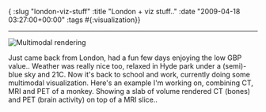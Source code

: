 { :slug "london-viz-stuff"
  :title "London + viz stuff.."
  :date "2009-04-18 03:27:00+00:00"
  :tags #{:visualization}}

------

![Multimodal rendering](http://s3.tadkom.net/wp-content/uploads/2009/04/multimodal-300x251.png)

Just came back from London, had a fun few days enjoying the low GBP value.. Weather was really nice too, relaxed in Hyde park under a (semi)-blue sky and 21C.  Now it's back to school and work, currently doing some multimodal visualization. Here's an example I'm working on, combining CT, MRI and PET of a monkey. Showing a slab of volume rendered CT (bones) and PET (brain activity) on top of a MRI slice..
